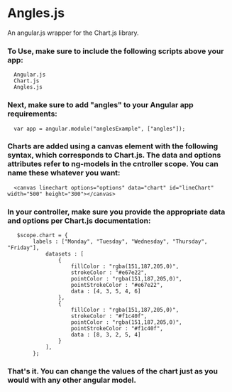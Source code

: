 Angles.js
======

An angular.js wrapper for the Chart.js library.

### To Use, make sure to include the following scripts above your app:
```
  Angular.js
  Chart.js
  Angles.js
```
### Next, make sure to add "angles" to your Angular app requirements:
```
  var app = angular.module("anglesExample", ["angles"]);
```
### Charts are added using a canvas element with the following syntax, which corresponds to Chart.js. The data and options attributes refer to ng-models in the cntroller scope. You can name these whatever you want:
```
  <canvas linechart options="options" data="chart" id="lineChart" width="500" height="300"></canvas>
``` 
### In your controller, make sure you provide the appropriate data and options per Chart.js documentation:
```
   $scope.chart = {
  		labels : ["Monday", "Tuesday", "Wednesday", "Thursday", "Friday"],
			datasets : [
				{
					fillColor : "rgba(151,187,205,0)",
					strokeColor : "#e67e22",
					pointColor : "rgba(151,187,205,0)",
					pointStrokeColor : "#e67e22",
					data : [4, 3, 5, 4, 6]
				},
				{
					fillColor : "rgba(151,187,205,0)",
					strokeColor : "#f1c40f",
					pointColor : "rgba(151,187,205,0)",
					pointStrokeColor : "#f1c40f",
					data : [8, 3, 2, 5, 4]
				}
			], 
		};
```
### That's it. You can change the values of the chart just as you would with any other angular model.
